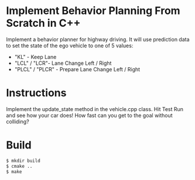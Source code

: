 # Implement Behavior Planning From Scratch in C++
Implement a behavior planner for highway driving. It will use prediction data to set the state of the ego vehicle to one of 5 values:

* "KL" - Keep Lane
* "LCL" / "LCR"- Lane Change Left / Right
* "PLCL" / "PLCR" - Prepare Lane Change Left / Right

# Instructions
Implement the update_state method in the vehicle.cpp class.
Hit Test Run and see how your car does! How fast can you get to the goal without colliding?

# Build

```bash
$ mkdir build
$ cmake ..
$ make
```